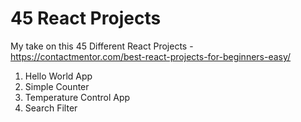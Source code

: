 # 45 React Projects

My take on this 45 Different React Projects - https://contactmentor.com/best-react-projects-for-beginners-easy/

1. Hello World App
2. Simple Counter
3. Temperature Control App
4. Search Filter
